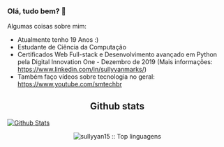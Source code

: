 ### Olá, tudo bem? 👋



Algumas coisas sobre mim:

- Atualmente tenho 19 Anos :)
- Estudante de Ciência da Computação
- Certificados Web Full-stack e Desenvolvimento avançado em Python pela Digital Innovation One - Dezembro de 2019 (Mais informações: https://www.linkedin.com/in/sullyvanmarks/)
- Também faço vídeos sobre tecnologia no geral: https://www.youtube.com/smtechbr

<h2 align="center">Github stats </h2>

[![Github Stats](https://github-readme-stats.vercel.app/api?username=sullyvan15&hide=[%22issues%22,%22prs%22,%22contribs%22]&show_icons=true&theme=default)](https://github.com/sullyvan15)
<p align="center"><img src="https://github-readme-stats.vercel.app/api/top-langs/?username=sullyvan15&langs_count=10&layout=compact" alt="sullyyan15 :: Top linguagens" /></p>

